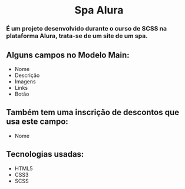 <h1 align="center">Spa Alura</h1>

### É um projeto desenvolvido durante o curso de SCSS na plataforma Alura, trata-se de um site de um spa.

## Alguns campos no Modelo Main:

+  Nome
+ Descrição
+ Imagens
+ Links
+ Botão

## Também tem uma inscrição de descontos que usa este campo:

+ Nome

## Tecnologias usadas:

+ HTML5
+ CSS3
+ SCSS

